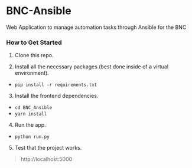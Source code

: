 # BNC-Ansible

Web Application to manage automation tasks through Ansible for the BNC

### How to Get Started

1. Clone this repo.

2. Install all the necessary packages (best done inside of a virtual environment).
* `pip install -r requirements.txt`

3. Install the frontend dependencies.
* `cd BNC_Ansible`
* `yarn install`

4. Run the app.
* `python run.py`

5. Test that the project works.
> http://localhost:5000
